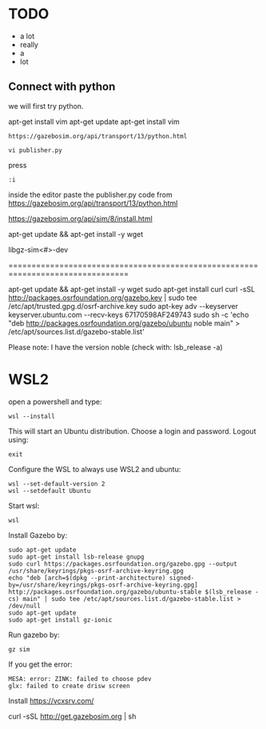 


# TODO






- a lot
- really
- a
- lot


## Connect with python
we will first try python.

apt-get install vim
apt-get update
apt-get install vim
~~~
https://gazebosim.org/api/transport/13/python.html
~~~

~~~
vi publisher.py
~~~
press
~~~
:i 
~~~
inside the editor 
paste the publisher.py code from https://gazebosim.org/api/transport/13/python.html


https://gazebosim.org/api/sim/8/install.html

apt-get update && apt-get install -y wget

libgz-sim<#>-dev



================================================================================

apt-get update && apt-get install -y wget
sudo apt-get install curl
curl -sSL http://packages.osrfoundation.org/gazebo.key | sudo tee /etc/apt/trusted.gpg.d/osrf-archive.key
sudo apt-key adv --keyserver keyserver.ubuntu.com --recv-keys 67170598AF249743
sudo sh -c 'echo "deb http://packages.osrfoundation.org/gazebo/ubuntu noble main" > /etc/apt/sources.list.d/gazebo-stable.list'


Please note: I have the version noble (check with: lsb_release -a)





# WSL2 

open a powershell and type:
~~~
wsl --install
~~~
This will start an Ubuntu distribution. Choose a login and password. 
Logout using:
~~~
exit
~~~
Configure the WSL to always use WSL2 and ubuntu:
~~~
wsl --set-default-version 2
wsl --setdefault Ubuntu
~~~
Start wsl:
~~~
wsl
~~~
Install Gazebo by:

~~~
sudo apt-get update
sudo apt-get install lsb-release gnupg
sudo curl https://packages.osrfoundation.org/gazebo.gpg --output /usr/share/keyrings/pkgs-osrf-archive-keyring.gpg
echo "deb [arch=$(dpkg --print-architecture) signed-by=/usr/share/keyrings/pkgs-osrf-archive-keyring.gpg] http://packages.osrfoundation.org/gazebo/ubuntu-stable $(lsb_release -cs) main" | sudo tee /etc/apt/sources.list.d/gazebo-stable.list > /dev/null
sudo apt-get update
sudo apt-get install gz-ionic
~~~~
Run gazebo by:
~~~
gz sim
~~~

If you get the error:
```
MESA: error: ZINK: failed to choose pdev
glx: failed to create drisw screen
```




Install https://vcxsrv.com/




curl -sSL http://get.gazebosim.org | sh

